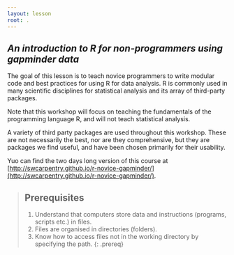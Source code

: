 ```yaml
---
layout: lesson
root: .
---
```


## *An introduction to R for non-programmers using gapminder data*

The goal of this lesson is to teach novice programmers to write modular code
and best practices for using R for data analysis. R is commonly used in many
scientific disciplines for statistical analysis and its array of third-party
packages. 

Note that this workshop will focus on teaching the fundamentals of the
programming language R, and will not teach statistical analysis.

A variety of third party packages are used throughout this workshop. These
are not necessarily the best, nor are they comprehensive, but they are
packages we find useful, and have been chosen primarily for their
usability.

Yuo can find the two days long version of this course at
 [http://swcarpentry.github.io/r-novice-gapminder/](http://swcarpentry.github.io/r-novice-gapminder/).

> ## Prerequisites
>
> 1. Understand that computers store data and instructions (programs, scripts etc.) in files.
> 2. Files are organised in directories (folders).
> 3. Know how to access files not in the working directory by specifying the path.
{: .prereq}
